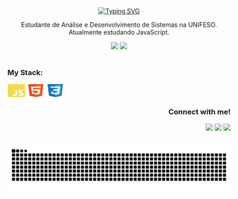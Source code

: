 <div align="center">
<a href="https://git.io/typing-svg"><img src="https://readme-typing-svg.demolab.com?font=Fira+Code&weight=900&size=30&letterSpacing=1.5&pause=1000&color=FF005A&center=true&vCenter=true&width=435&lines=Hello!+I'm+Lu%C3%ADsa." alt="Typing SVG" /></a>
</div>
<p align="center">Estudante de Análise e Desenvolvimento de Sistemas na UNIFESO. Atualmente estudando JavaScript.

<div align="center">
  <a href="https://github.com/Luisa-abreu"></a>
  <img height="180em" src="https://github-readme-stats.vercel.app/api?username=Luisa-abreu&show_icons=true&theme=radical&include_all_commits=true&count_private=true"/>
  <img height="180em" src="https://github-readme-stats.vercel.app/api/top-langs/?username=Luisa-abreu&layout=compact&langs_count=16&theme=radical"/>
</div>

<div><br>
  <h3 align="left">My Stack:</h3>
  <img align="center" alt="Luisa-Js" height="30" width="40" src="https://raw.githubusercontent.com/devicons/devicon/master/icons/javascript/javascript-plain.svg">
  <img align="center" alt="Luisa-HTML" height="30" width="40" src="https://raw.githubusercontent.com/devicons/devicon/master/icons/html5/html5-original.svg">
  <img align="center" alt="Luisa-CSS" height="30" width="40" src="https://raw.githubusercontent.com/devicons/devicon/master/icons/css3/css3-original.svg">
</div>

<div align="right"> 
  <h3>Connect with me!</h3>
  <a href="https://instagram.com/luisaabreuh" target="_blank"><img src="https://img.shields.io/badge/-Instagram-%23E4405F?style=for-the-badge&logo=instagram&logoColor=white" target="_blank"></a>
  <a href = "luisa.fontesabreu@gmail.com"><img src="https://img.shields.io/badge/Gmail-D14836?style=for-the-badge&logo=gmail&logoColor=white" target="_blank"></a>
  <a href="https://www.linkedin.com/in/luisa-fontes" target="_blank"><img src="https://img.shields.io/badge/-LinkedIn-%230077B5?style=for-the-badge&logo=linkedin&logoColor=white" target="_blank"></a> 
</div>

##

<picture align="center">
  <source media="(prefers-color-scheme: dark)" srcset="https://raw.githubusercontent.com/Luisa-abreu/Luisa-abreu/output/github-contribution-grid-snake-dark.svg">
  <source media="(prefers-color-scheme: light)" srcset="https://raw.githubusercontent.com/Luisa-abreu/Luisa-abreu/output/github-contribution-grid-snake-dark.svg">
  <img align="center" alt="github contribution grid snake animation" src="https://raw.githubusercontent.com/Luisa-abreu/Luisa-abreu/output/github-contribution-grid-snake.svg">
</picture>
